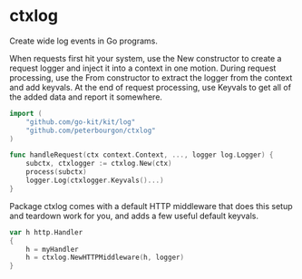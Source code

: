 # ctxlog

Create wide log events in Go programs.

When requests first hit your system, use the New constructor to create a
request logger and inject it into a context in one motion. During request
processing, use the From constructor to extract the logger from the context and
add keyvals. At the end of request processing, use Keyvals to get all of the
added data and report it somewhere.

```go
import (
	"github.com/go-kit/kit/log"
	"github.com/peterbourgon/ctxlog"
)

func handleRequest(ctx context.Context, ..., logger log.Logger) {
	subctx, ctxlogger := ctxlog.New(ctx)
	process(subctx)
	logger.Log(ctxlogger.Keyvals()...)
}
```

Package ctxlog comes with a default HTTP middleware that does this setup and
teardown work for you, and adds a few useful default keyvals.

```go
var h http.Handler
{
	h = myHandler
	h = ctxlog.NewHTTPMiddleware(h, logger)
}
```

